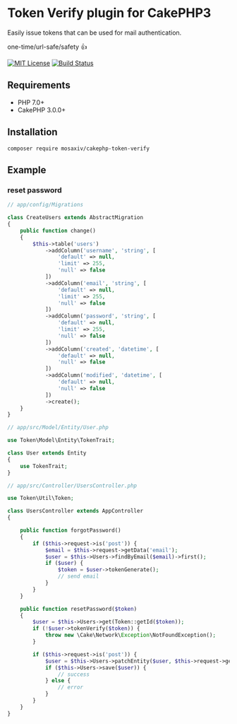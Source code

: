# Token Verify plugin for CakePHP3


Easily issue tokens that can be used for mail authentication.  

one-time/url-safe/safety :+1:

[![MIT License](http://img.shields.io/badge/license-MIT-blue.svg?style=flat)](LICENSE)
[![Build Status](https://travis-ci.org/mosaxiv/cakephp-token-verify.svg?branch=master)](https://travis-ci.org/mosaxiv/cakephp-token-verify)

## Requirements

- PHP 7.0+
- CakePHP 3.0.0+

## Installation

```
composer require mosaxiv/cakephp-token-verify
```

## Example

### reset password

```php
// app/config/Migrations

class CreateUsers extends AbstractMigration
{
    public function change()
    {
        $this->table('users')
            ->addColumn('username', 'string', [
                'default' => null,
                'limit' => 255,
                'null' => false
            ])
            ->addColumn('email', 'string', [
                'default' => null,
                'limit' => 255,
                'null' => false
            ])
            ->addColumn('password', 'string', [
                'default' => null,
                'limit' => 255,
                'null' => false
            ])
            ->addColumn('created', 'datetime', [
                'default' => null,
                'null' => false
            ])
            ->addColumn('modified', 'datetime', [
                'default' => null,
                'null' => false
            ])
            ->create();
    }
}
```

```php
// app/src/Model/Entity/User.php

use Token\Model\Entity\TokenTrait;

class User extends Entity
{
    use TokenTrait;
}

```

```php
// app/src/Controller/UsersController.php

use Token\Util\Token;

class UsersController extends AppController
{

    public function forgotPassword()
    {
        if ($this->request->is('post')) {
            $email = $this->request->getData('email');
            $user = $this->Users->findByEmail($email)->first();
            if ($user) {
                $token = $user->tokenGenerate();
                // send email
            }
        }
    }

    public function resetPassword($token)
    {
        $user = $this->Users->get(Token::getId($token));
        if (!$user->tokenVerify($token)) {
            throw new \Cake\Network\Exception\NotFoundException();
        }

        if ($this->request->is('post')) {
            $user = $this->Users->patchEntity($user, $this->request->getData());
            if ($this->Users->save($user)) {
                // success
            } else {
                // error
            }
        }
    }
}
```
